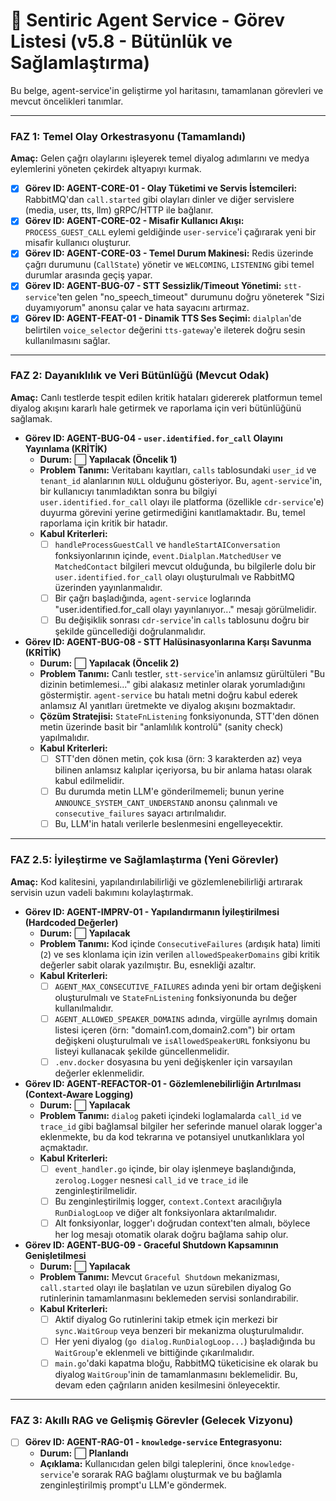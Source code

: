 # 🧠 Sentiric Agent Service - Görev Listesi (v5.8 - Bütünlük ve Sağlamlaştırma)

Bu belge, agent-service'in geliştirme yol haritasını, tamamlanan görevleri ve mevcut öncelikleri tanımlar.

---

### **FAZ 1: Temel Olay Orkestrasyonu (Tamamlandı)**

**Amaç:** Gelen çağrı olaylarını işleyerek temel diyalog adımlarını ve medya eylemlerini yöneten çekirdek altyapıyı kurmak.

-   [x] **Görev ID: AGENT-CORE-01 - Olay Tüketimi ve Servis İstemcileri:** RabbitMQ'dan `call.started` gibi olayları dinler ve diğer servislere (media, user, tts, llm) gRPC/HTTP ile bağlanır.
-   [x] **Görev ID: AGENT-CORE-02 - Misafir Kullanıcı Akışı:** `PROCESS_GUEST_CALL` eylemi geldiğinde `user-service`'i çağırarak yeni bir misafir kullanıcı oluşturur.
-   [x] **Görev ID: AGENT-CORE-03 - Temel Durum Makinesi:** Redis üzerinde çağrı durumunu (`CallState`) yönetir ve `WELCOMING`, `LISTENING` gibi temel durumlar arasında geçiş yapar.
-   [x] **Görev ID: AGENT-BUG-07 - STT Sessizlik/Timeout Yönetimi:** `stt-service`'ten gelen "no_speech_timeout" durumunu doğru yöneterek "Sizi duyamıyorum" anonsu çalar ve hata sayacını artırmaz.
-   [x] **Görev ID: AGENT-FEAT-01 - Dinamik TTS Ses Seçimi:** `dialplan`'de belirtilen `voice_selector` değerini `tts-gateway`'e ileterek doğru sesin kullanılmasını sağlar.

---

### **FAZ 2: Dayanıklılık ve Veri Bütünlüğü (Mevcut Odak)**

**Amaç:** Canlı testlerde tespit edilen kritik hataları gidererek platformun temel diyalog akışını kararlı hale getirmek ve raporlama için veri bütünlüğünü sağlamak.

-   **Görev ID: AGENT-BUG-04 - `user.identified.for_call` Olayını Yayınlama (KRİTİK)**
    -   **Durum:** ⬜ **Yapılacak (Öncelik 1)**
    -   **Problem Tanımı:** Veritabanı kayıtları, `calls` tablosundaki `user_id` ve `tenant_id` alanlarının `NULL` olduğunu gösteriyor. Bu, `agent-service`'in, bir kullanıcıyı tanımladıktan sonra bu bilgiyi `user.identified.for_call` olayı ile platforma (özellikle `cdr-service`'e) duyurma görevini yerine getirmediğini kanıtlamaktadır. Bu, temel raporlama için kritik bir hatadır.
    -   **Kabul Kriterleri:**
        -   [ ] `handleProcessGuestCall` ve `handleStartAIConversation` fonksiyonlarının içinde, `event.Dialplan.MatchedUser` ve `MatchedContact` bilgileri mevcut olduğunda, bu bilgilerle dolu bir `user.identified.for_call` olayı oluşturulmalı ve RabbitMQ üzerinden yayınlanmalıdır.
        -   [ ] Bir çağrı başladığında, `agent-service` loglarında "user.identified.for_call olayı yayınlanıyor..." mesajı görülmelidir.
        -   [ ] Bu değişiklik sonrası `cdr-service`'in `calls` tablosunu doğru bir şekilde güncellediği doğrulanmalıdır.

-   **Görev ID: AGENT-BUG-08 - STT Halüsinasyonlarına Karşı Savunma (KRİTİK)**
    -   **Durum:** ⬜ **Yapılacak (Öncelik 2)**
    -   **Problem Tanımı:** Canlı testler, `stt-service`'in anlamsız gürültüleri "Bu dizinin betimlemesi..." gibi alakasız metinler olarak yorumladığını göstermiştir. `agent-service` bu hatalı metni doğru kabul ederek anlamsız AI yanıtları üretmekte ve diyalog akışını bozmaktadır.
    -   **Çözüm Stratejisi:** `StateFnListening` fonksiyonunda, STT'den dönen metin üzerinde basit bir "anlamlılık kontrolü" (sanity check) yapılmalıdır.
    -   **Kabul Kriterleri:**
        -   [ ] STT'den dönen metin, çok kısa (örn: 3 karakterden az) veya bilinen anlamsız kalıplar içeriyorsa, bu bir anlama hatası olarak kabul edilmelidir.
        -   [ ] Bu durumda metin LLM'e gönderilmemeli; bunun yerine `ANNOUNCE_SYSTEM_CANT_UNDERSTAND` anonsu çalınmalı ve `consecutive_failures` sayacı artırılmalıdır.
        -   [ ] Bu, LLM'in hatalı verilerle beslenmesini engelleyecektir.

---

### **FAZ 2.5: İyileştirme ve Sağlamlaştırma (Yeni Görevler)**

**Amaç:** Kod kalitesini, yapılandırılabilirliği ve gözlemlenebilirliği artırarak servisin uzun vadeli bakımını kolaylaştırmak.

-   **Görev ID: AGENT-IMPRV-01 - Yapılandırmanın İyileştirilmesi (Hardcoded Değerler)**
    -   **Durum:** ⬜ **Yapılacak**
    -   **Problem Tanımı:** Kod içinde `ConsecutiveFailures` (ardışık hata) limiti (`2`) ve ses klonlama için izin verilen `allowedSpeakerDomains` gibi kritik değerler sabit olarak yazılmıştır. Bu, esnekliği azaltır.
    -   **Kabul Kriterleri:**
        -   [ ] `AGENT_MAX_CONSECUTIVE_FAILURES` adında yeni bir ortam değişkeni oluşturulmalı ve `StateFnListening` fonksiyonunda bu değer kullanılmalıdır.
        -   [ ] `AGENT_ALLOWED_SPEAKER_DOMAINS` adında, virgülle ayrılmış domain listesi içeren (örn: "domain1.com,domain2.com") bir ortam değişkeni oluşturulmalı ve `isAllowedSpeakerURL` fonksiyonu bu listeyi kullanacak şekilde güncellenmelidir.
        -   [ ] `.env.docker` dosyasına bu yeni değişkenler için varsayılan değerler eklenmelidir.

-   **Görev ID: AGENT-REFACTOR-01 - Gözlemlenebilirliğin Artırılması (Context-Aware Logging)**
    -   **Durum:** ⬜ **Yapılacak**
    -   **Problem Tanımı:** `dialog` paketi içindeki loglamalarda `call_id` ve `trace_id` gibi bağlamsal bilgiler her seferinde manuel olarak logger'a eklenmekte, bu da kod tekrarına ve potansiyel unutkanlıklara yol açmaktadır.
    -   **Kabul Kriterleri:**
        -   [ ] `event_handler.go` içinde, bir olay işlenmeye başlandığında, `zerolog.Logger` nesnesi `call_id` ve `trace_id` ile zenginleştirilmelidir.
        -   [ ] Bu zenginleştirilmiş logger, `context.Context` aracılığıyla `RunDialogLoop` ve diğer alt fonksiyonlara aktarılmalıdır.
        -   [ ] Alt fonksiyonlar, logger'ı doğrudan context'ten almalı, böylece her log mesajı otomatik olarak doğru bağlama sahip olur.

-   **Görev ID: AGENT-BUG-09 - Graceful Shutdown Kapsamının Genişletilmesi**
    -   **Durum:** ⬜ **Yapılacak**
    -   **Problem Tanımı:** Mevcut `Graceful Shutdown` mekanizması, `call.started` olayı ile başlatılan ve uzun sürebilen diyalog Go rutinlerinin tamamlanmasını beklemeden servisi sonlandırabilir.
    -   **Kabul Kriterleri:**
        -   [ ] Aktif diyalog Go rutinlerini takip etmek için merkezi bir `sync.WaitGroup` veya benzeri bir mekanizma oluşturulmalıdır.
        -   [ ] Her yeni diyalog (`go dialog.RunDialogLoop...`) başladığında bu `WaitGroup`'e eklenmeli ve bittiğinde çıkarılmalıdır.
        -   [ ] `main.go`'daki kapatma bloğu, RabbitMQ tüketicisine ek olarak bu diyalog `WaitGroup`'inin de tamamlanmasını beklemelidir. Bu, devam eden çağrıların aniden kesilmesini önleyecektir.

---

### **FAZ 3: Akıllı RAG ve Gelişmiş Görevler (Gelecek Vizyonu)**

-   [ ] **Görev ID: AGENT-RAG-01 - `knowledge-service` Entegrasyonu:**
    -   **Durum:** ⬜ **Planlandı**
    -   **Açıklama:** Kullanıcıdan gelen bilgi taleplerini, önce `knowledge-service`'e sorarak RAG bağlamı oluşturmak ve bu bağlamla zenginleştirilmiş prompt'u LLM'e göndermek.